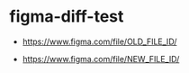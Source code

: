 # figma-diff-test


- https://www.figma.com/file/OLD_FILE_ID/
+ https://www.figma.com/file/NEW_FILE_ID/